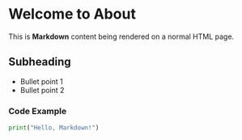 # Welcome to About

This is **Markdown** content being rendered on a normal HTML page.

## Subheading

- Bullet point 1
- Bullet point 2

### Code Example
```python
print("Hello, Markdown!")
